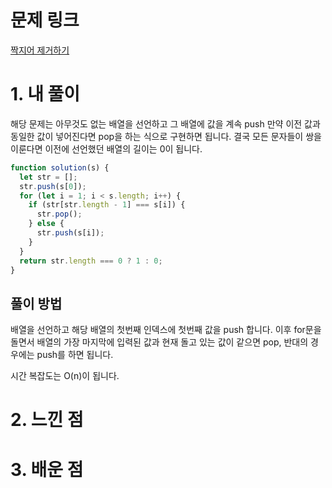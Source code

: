 # 문제 링크

[짝지어 제거하기](https://school.programmers.co.kr/learn/courses/30/lessons/12973)

# 1. 내 풀이

해당 문제는 아무것도 없는 배열을 선언하고
그 배열에 값을 계속 push 만약 이전 값과 동일한 값이 넣어진다면 pop을 하는 식으로 구현하면 됩니다.
결국 모든 문자들이 쌍을 이룬다면 이전에 선언했던 배열의 길이는 0이 됩니다.

```js
function solution(s) {
  let str = [];
  str.push(s[0]);
  for (let i = 1; i < s.length; i++) {
    if (str[str.length - 1] === s[i]) {
      str.pop();
    } else {
      str.push(s[i]);
    }
  }
  return str.length === 0 ? 1 : 0;
}
```

## 풀이 방법

배열을 선언하고 해당 배열의 첫번째 인덱스에 첫번째 값을 push 합니다.
이후 for문을 돌면서 배열의 가장 마지막에 입력된 값과 현재 돌고 있는 값이 같으면 pop,
반대의 경우에는 push를 하면 됩니다.

시간 복잡도는 O(n)이 됩니다.

# 2. 느낀 점

# 3. 배운 점

